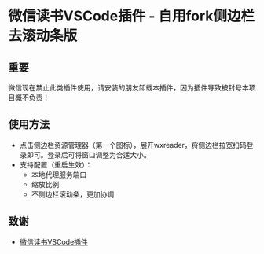 # 微信读书VSCode插件 - 自用fork侧边栏去滚动条版
## 重要
微信现在禁止此类插件使用，请安装的朋友卸载本插件，因为插件导致被封号本项目概不负责！

## 使用方法

- 点击侧边栏资源管理器（第一个图标），展开wxreader，将侧边栏拉宽扫码登录即可。登录后可将窗口调整为合适大小。
- 支持配置（重启生效）：
  - 本地代理服务端口
  - 缩放比例
  - 不侧边栏滚动条，更加协调

## 致谢
- [微信读书VSCode插件](https://github.com/jaguarsy/wxreader.git)
